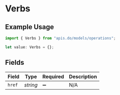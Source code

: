 # Verbs

## Example Usage

```typescript
import { Verbs } from "apis.do/models/operations";

let value: Verbs = {};
```

## Fields

| Field              | Type               | Required           | Description        |
| ------------------ | ------------------ | ------------------ | ------------------ |
| `href`             | *string*           | :heavy_minus_sign: | N/A                |